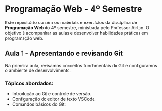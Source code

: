 # Programação Web - 4º Semestre

Este repositório contém os materiais e exercícios da disciplina de **Programação Web** do 4º semestre, ministrada pelo Professor Airton. O objetivo é acompanhar as aulas e desenvolver habilidades práticas em programação web.
## Aula 1 - Apresentando e revisando Git
Na primeira aula, revisamos conceitos fundamentais do Git e configuramos o ambiente de desenvolvimento.

### Tópicos abordados:
- Introdução ao Git e controle de versão.
- Configuração do editor de texto VSCode.
- Comandos básicos do Git:
